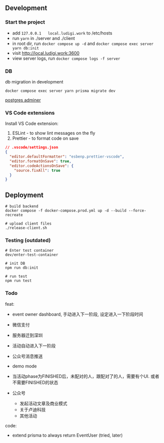 ## Development

### Start the project

- add `127.0.0.1   local.ludigi.work` to /etc/hosts
- run `yarn` in ./server and ./client
- in root dir, run `docker compose up -d` and `docker compose exec server yarn db:init`
- visit http://local.ludigi.work:3600
- view server logs, run `docker compose logs -f server`

### DB

db migration in development
```
docker compose exec server yarn prisma migrate dev
```

[postgres adminer](http://localhost:8081/?pgsql=db&username=postgres&db=matching_app&ns=public)


### VS Code extensions

Install VS Code extension:

1. ESLint - to show lint messages on the fly
2. Prettier - to format code on save

```json
// .vscode/settings.json
{
  "editor.defaultFormatter": "esbenp.prettier-vscode",
  "editor.formatOnSave": true,
  "editor.codeActionsOnSave": {
    "source.fixAll": true
  }
}
```

## Deployment

```
# build backend
docker compose -f docker-compose.prod.yml up -d --build --force-recreate

# upload client files
./release-client.sh
```

### Testing (outdated)

```
# Enter test container
dev/enter-test-container

# init DB
npm run db:init

# run test
npm run test
```

### Todo

feat:
- event owner dashboard, 手动进入下一阶段, 设定进入一下阶段时间

- 微信支付
- 服务器迁到深圳
- 活动自动进入下一阶段
- 公众号消息推送
- demo mode
- 当活动phase为FINISHED后，未配对的人，跟配对了的人，需要有个UI. 或者不需要FINISHED的状态
- 公众号
  - 发起活动文章及商业模式
  - 关于卢迪科技
  - 其他活动

code:
- extend prisma to always return EventUser (tried, later)